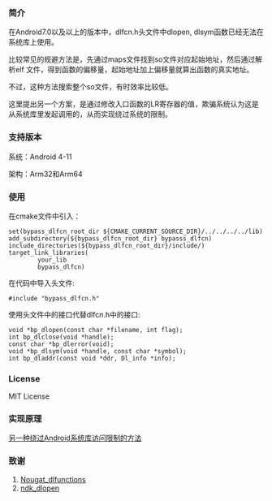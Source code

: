 
### 简介

在Android7.0以及以上的版本中，dlfcn.h头文件中dlopen, dlsym函数已经无法在系统库上使用。

比较常见的规避方法是，先通过maps文件找到so文件对应起始地址，然后通过解析elf 文件，得到函数的偏移量，起始地址加上偏移量就算出函数的真实地址。

不过，这种方法搜索整个so文件，有时效率比较低。

这里提出另一个方案，是通过修改入口函数的LR寄存器的值，欺骗系统认为这是从系统库里发起调用的，从而实现绕过系统的限制。

### 支持版本

系统：Android 4-11

架构：Arm32和Arm64

### 使用
在cmake文件中引入：
```
set(bypass_dlfcn_root_dir ${CMAKE_CURRENT_SOURCE_DIR}/../../../../lib)
add_subdirectory(${bypass_dlfcn_root_dir} bypasss_dlfcn)
include_directories(${bypass_dlfcn_root_dir}/include/)
target_link_libraries(
        your_lib
        bypass_dlfcn)
```
在代码中导入头文件:
```
#include "bypass_dlfcn.h"
```
使用头文件中的接口代替dlfcn.h中的接口:
```
void *bp_dlopen(const char *filename, int flag);
int bp_dlclose(void *handle);
const char *bp_dlerror(void);
void *bp_dlsym(void *handle, const char *symbol);
int bp_dladdr(const void *ddr, Dl_info *info);
```
### License
MIT License

### 实现原理
[另一种绕过Android系统库访问限制的方法](https://windysha.github.io/2021/05/26/%E5%8F%A6%E4%B8%80%E7%A7%8D%E7%BB%95%E8%BF%87Android%E7%B3%BB%E7%BB%9F%E5%BA%93%E8%AE%BF%E9%97%AE%E9%99%90%E5%88%B6%E7%9A%84%E6%96%B9%E6%B3%95/)

### 致谢

1. [Nougat_dlfunctions](https://github.com/avs333/Nougat_dlfunctions)
2. [ndk_dlopen](https://github.com/Rprop/ndk_dlopen)
